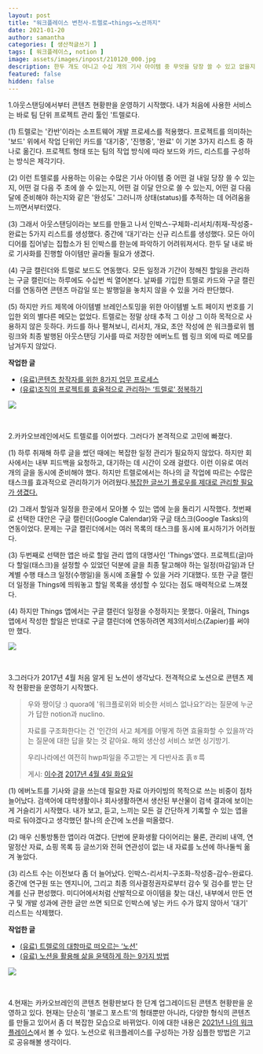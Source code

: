 ```yaml
---
layout: post
title: "워크플레이스 변천사-트렐로→things→노션까지"
date: 2021-01-20
author: samantha
categories: [ 생산적글쓰기 ]
tags: [ 워크플레이스, notion ]
image: assets/images/inpost/210120_000.jpg
description: 한두 개도 아니고 수십 개의 기사 아이템 중 무엇을 당장 쓸 수 있고 없을지를 판단하기가 어려웠다. 트렐로를 쓰기 시작했다. 그러다, 하나의 글작업에 딸려오는 수십 개의 태스크도 관리하고 싶은 니즈가 생겼다. things를 잠시 쓰다가 결국 노션에 안착했다.
featured: false
hidden: false
---
```


1.아웃스탠딩에서부터 콘텐츠 현황판을 운영하기 시작했다. 내가 처음에 사용한 서비스는 바로 팀 단위 프로젝트 관리 툴인 '트렐로다.

(1) 트렐로는 '칸반'이라는 소프트웨어 개발 프로세스를 적용했다. 프로젝트를 의미하는 '보드' 위에서 작업 단위인 카드를 '대기중', '진행중', '완료' 이 기본 3가지 리스트 중 하나로 옮긴다. 프로젝트 형태 또는 팀의 작업 방식에 따라 보드와 카드, 리스트를 구성하는 방식은 제각기다.

(2) 이런 트렐로를 사용하는 이유는 수많은 기사 아이템 중 어떤 걸 내일 당장 쓸 수 있는지, 어떤 걸 다음 주 초에 쓸 수 있는지, 어떤 걸 이달 안으로 쓸 수 있는지, 어떤 걸 다음 달에 준비해야 하는지와 같은 '완성도' 그러니까 상태(status)를 추적하는 데 어려움을 느끼면서부터였다.

(3) 그래서 아웃스탠딩이라는 보드를 만들고 나서 인박스-구체화-리서치/취재-작성중-완료는 5가지 리스트를 생성했다. 중간에 '대기'라는 신규 리스트를 생성했다. 모든 아이디어를 집어넣는 집합소가 된 인박스를 한눈에 파악하기 어려워져서다. 한두 달 내로 바로 기사화를 진행할 아이템만 골라둘 필요가 생겼다.

(4) 구글 캘린더와 트렐로 보드도 연동했다. 모든 일정과 기간이 정해진 할일을 관리하는 구글 캘린더는 하루에도 수십번 씩 열어본다. 날짜를 기입한 트렐로 카드와 구글 캘린더를 연동하면 콘텐츠 마감일 또는 발행일을 놓치지 않을 수 있을 거라 판단했다.

(5) 하지만 카드 제목에 아이템별 브레인스토밍을 위한 아이템별 노트 페이지 번호를 기입한 외의 별다른 메모는 없었다. 트렐로는 정말 상태 추적 그 이상 그 이하 목적으로 사용하지 않은 듯하다. 카드를 하나 펼쳐보니, 리서치, 개요, 초안 작성에 쓴 워크플로위 웹 링크와 최종 발행된 아웃스탠딩 기사를 따로 저장한 에버노트 웹 링크 외에 따로 메모를 남겨두지 않았다.

**작업한 글**

- [(유료)콘텐츠 창작자를 위한 8가지 업무 프로세스 ](http://outstanding.kr/8processes20170516/)
- [(유료)조직의 프로젝트를 효율적으로 관리하는 ‘트렐로’ 정복하기 ](http://outstanding.kr/trello20170824/)

![](https://github.com/samantha-writer/samantha-writer.github.io/blob/master/assets/images/inpost/210120_001.jpg?raw=true)

<br/>

2.카카오브레인에서도 트렐로를 이어썼다. 그러다가 본격적으로 고민에 빠졌다.

(1) 하루 취재해 하루 글을 썼던 때에는 복잡한 일정 관리가 필요하지 않았다. 하지만 회사에서는 내부 피드백을 요청하고, 대기하는 데 시간이 오래 걸렸다. 이런 이유로 여러 개의 글을 동시에 준비해야 했다. 하지만 트렐로에서는 하나의 글 작업에 따르는 수많은 태스크를 효과적으로 관리하기가 어려웠다.[복잡한 글쓰기 플로우를 제대로 관리할 필요가 생겼다.](https://samantha-writer.github.io/blog/201207)

(2) 그래서 할일과 일정을 한곳에서 모아볼 수 있는 앱에 눈을 돌리기 시작했다. 첫번째로 선택한 대안은 구글 캘린더(Google Calendar)와 구글 태스크(Google Tasks)의 연동이었다. 문제는 구글 캘린더에서는 여러 목록의 태스크를 동시에 표시하기가 어려웠다.

(3) 두번째로 선택한 앱은 바로 할일 관리 앱의 대명사인 'Things'였다. 프로젝트(글)마다 할일(태스크)을 설정할 수 있었던 덕분에 글을 최종 탈고해야 하는 일정(마감일)과 단계별 수행 태스크 일정(수행일)을 동시에 조율할 수 있을 거라 기대했다. 또한 구글 캘린더 일정을 Things에 띄워놓고 할일 목록을 생성할 수 있다는 점도 매력적으로 느껴졌다.

(4) 하지만 Things 앱에서는 구글 캘린더 일정을 수정하지는 못했다. 아울러, Things 앱에서 작성한 할일은 반대로 구글 캘린더에 연동하려면 제3의서비스(Zapier)를 써야만 했다.

![](https://github.com/samantha-writer/samantha-writer.github.io/blob/master/assets/images/inpost/210120_002.jpg?raw=true)

<br/>

3.그러다가 2017년 4월 처음 알게 된 노션이 생각났다. 전격적으로 노션으로 콘텐츠 제작 현황판을 운영하기 시작했다.

<div class="fb-post" data-href="https://www.facebook.com/samantha.writer89/posts/1384102768314120" data-width="500" data-show-text="true"><blockquote cite="https://www.facebook.com/samantha.writer89/posts/1384102768314120" class="fb-xfbml-parse-ignore"><p>우와 짱이당 :) quora에 &#039;워크플로위와 비슷한 서비스 없나요?&#039;라는 질문에 누군가 답한 notion과 nuclino.

자료를 구조화한다는 건 &#039;인간의 사고 체계를 어떻게 하면 효율화할 수 있을까&#039;라는 질문에 대한 답을 찾는 것 같아요. 해외 생산성 서비스 보면 싱기방기.

우리나라에선 여전히 hwp파일을 주고받는 게 다반사죠 흙ㅎ륵</p>게시: <a href="https://www.facebook.com/samantha.writer89">이수경</a>&nbsp;<a href="https://www.facebook.com/samantha.writer89/posts/1384102768314120">2017년 4월 4일 화요일</a></blockquote></div>

(1) 에버노트를 기사와 글을 쓰는데 필요한 자료 아카이빙의 목적으로 쓰는 비중이 점차 늘어났다. 검색어에 대학생활이나 회사생활하면서 생산된 부산물이 검색 결과에 보이는 게 거슬리기 시작했다. 내가 보고, 듣고, 느끼는 모든 걸 간단하게 기록할 수 있는 앱을 따로 둬야겠다고 생각했던 찰나의 순간에 노션을 떠올렸다.

(2) 매우 신통방통한 앱이라 여겼다. 단번에 문화생활 다이어리는 물론, 관리비 내역, 연말정산 자료, 쇼핑 목록 등 글쓰기와 전혀 연관성이 없는 내 자료를 노션에 하나둘씩 옮겨 놓았다.

(3) 리스트 수는 이전보다 좀 더 늘어났다. 인박스-리서치-구조화-작성중-감수-완료다. 중간에 연구원 또는 엔지니어, 그리고 최종 의사결정권자로부터 감수 및 검수를 받는 단계를 신규 편성했다. 미디어에서처럼 산발적으로 아이템을 찾는 대신, 내부에서 만든 연구 및 개발 성과에 관한 글만 쓰면 되므로 인박스에 넣는 카드 수가 많지 않아서 '대기' 리스트는 삭제했다.

**작업한 글**

- [(유료) 트렐로의 대항마로 떠오르는 ‘노션'](https://outstanding.kr/notion20181127)
- [(유료) 노션을 활용해 삶을 윤택하게 하는 9가지 방법](https://outstanding.kr/howtonotion9ways20181212)

![](https://github.com/samantha-writer/samantha-writer.github.io/blob/master/assets/images/inpost/210120_003.jpg?raw=true)

<br/>

4.현재는 카카오브레인의 콘텐츠 현황판보다 한 단계 업그레이드된 콘텐츠 현황판을 운영하고 있다. 현재는 단순히 '블로그 포스트'의 형태뿐만 아니라, 다양한 형식의 콘텐츠를 만들고 있어서 좀 더 복잡한 모습으로 바뀌었다. 이에 대한 내용은 [2021년 나의 워크플레이스](https://samantha-writer.github.io/blog/210114)에서 볼 수 있다. 노션으로 워크플레이스를 구성하는 가장 심플한 방법은 기고로 공유해볼 생각이다.
